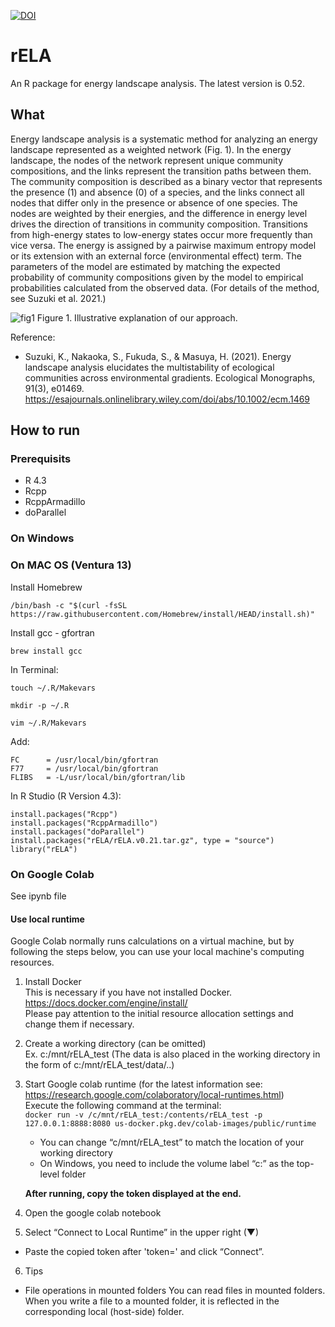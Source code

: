 [![DOI](https://zenodo.org/badge/645960152.svg)](https://zenodo.org/badge/latestdoi/645960152)
# rELA
An R package for energy landscape analysis. The latest version is 0.52.

## What
Energy landscape analysis is a systematic method for analyzing an energy landscape represented as a weighted network (Fig. 1). In the energy landscape, the nodes of the network represent unique community compositions, and the links represent the transition paths between them. The community composition is described as a binary vector that represents the presence (1) and absence (0) of a species, and the links connect all nodes that differ only in the presence or absence of one species. The nodes are weighted by their energies, and the difference in energy level drives the direction of transitions in community composition. Transitions from high-energy states to low-energy states occur more frequently than vice versa. The energy is assigned by a pairwise maximum entropy model or its extension with an external force (environmental effect) term. The parameters of the model are estimated by matching the expected probability of community compositions given by the model to empirical probabilities calculated from the observed data. (For details of the method, see Suzuki et al. 2021.)  
  
![fig1](https://user-images.githubusercontent.com/60416241/131083532-de900019-f558-41c7-b37d-5595e4d5848a.png)
Figure 1. Illustrative explanation of our approach.

Reference: 
- Suzuki, K., Nakaoka, S., Fukuda, S., & Masuya, H. (2021). Energy landscape analysis elucidates the multistability of ecological communities across environmental gradients. Ecological Monographs, 91(3), e01469. https://esajournals.onlinelibrary.wiley.com/doi/abs/10.1002/ecm.1469

## How to run
### Prerequisits
- R 4.3
- Rcpp
- RcppArmadillo
- doParallel

### On Windows

### On MAC OS (Ventura 13)

Install Homebrew
```
/bin/bash -c "$(curl -fsSL https://raw.githubusercontent.com/Homebrew/install/HEAD/install.sh)"
```

Install gcc - gfortran
```
brew install gcc
```
In Terminal:
```
touch ~/.R/Makevars
```

```
mkdir -p ~/.R   
```

```
vim ~/.R/Makevars
```

Add: 
```
FC      = /usr/local/bin/gfortran
F77     = /usr/local/bin/gfortran
FLIBS   = -L/usr/local/bin/gfortran/lib
```

In R Studio (R Version 4.3):
```
install.packages("Rcpp")
install.packages("RcppArmadillo")
install.packages("doParallel")
install.packages("rELA/rELA.v0.21.tar.gz", type = "source")
library("rELA")
```

### On Google Colab
See ipynb file

#### Use local runtime
Google Colab normally runs calculations on a virtual machine, but by following the steps below, you can use your local machine's computing resources.

1. Install Docker  
This is necessary if you have not installed Docker.  
https://docs.docker.com/engine/install/  
Please pay attention to the initial resource allocation settings and change them if necessary.

2. Create a working directory (can be omitted)  
Ex. c:/mnt/rELA_test
(The data is also placed in the working directory in the form of c:/mnt/rELA_test/data/..)

3. Start Google colab runtime (for the latest information see: https://research.google.com/colaboratory/local-runtimes.html)  
Execute the following command at the terminal:  
`docker run -v /c/mnt/rELA_test:/contents/rELA_test -p 127.0.0.1:8888:8080 us-docker.pkg.dev/colab-images/public/runtime`  
    - You can change “c/mnt/rELA_test” to match the location of your working directory  
    - On Windows, you need to include the volume label “c:” as the top-level folder
  
    **After running, copy the token displayed at the end.**

4. Open the google colab notebook

5. Select “Connect to Local Runtime” in the upper right (▼)
  - Paste the copied token after 'token=' and click “Connect”.

6. Tips
  - File operations in mounted folders
    You can read files in mounted folders. When you write a file to a mounted folder, it is reflected in the corresponding local (host-side) folder.

